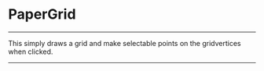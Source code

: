 # PaperGrid
---

This simply draws a grid and make selectable points on the gridvertices when clicked.

---
